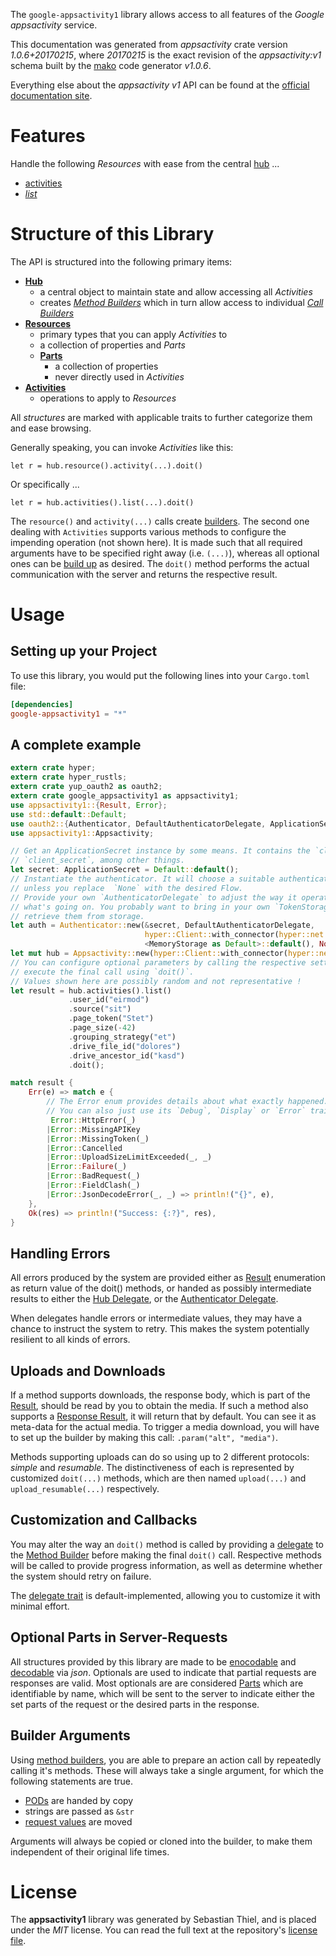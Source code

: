 <!---
DO NOT EDIT !
This file was generated automatically from 'src/mako/api/README.md.mako'
DO NOT EDIT !
-->
The `google-appsactivity1` library allows access to all features of the *Google appsactivity* service.

This documentation was generated from *appsactivity* crate version *1.0.6+20170215*, where *20170215* is the exact revision of the *appsactivity:v1* schema built by the [mako](http://www.makotemplates.org/) code generator *v1.0.6*.

Everything else about the *appsactivity* *v1* API can be found at the
[official documentation site](https://developers.google.com/google-apps/activity/).
# Features

Handle the following *Resources* with ease from the central [hub](https://docs.rs/google-appsactivity1/1.0.6+20170215/google_appsactivity1/struct.Appsactivity.html) ... 

* [activities](https://docs.rs/google-appsactivity1/1.0.6+20170215/google_appsactivity1/struct.Activity.html)
 * [*list*](https://docs.rs/google-appsactivity1/1.0.6+20170215/google_appsactivity1/struct.ActivityListCall.html)




# Structure of this Library

The API is structured into the following primary items:

* **[Hub](https://docs.rs/google-appsactivity1/1.0.6+20170215/google_appsactivity1/struct.Appsactivity.html)**
    * a central object to maintain state and allow accessing all *Activities*
    * creates [*Method Builders*](https://docs.rs/google-appsactivity1/1.0.6+20170215/google_appsactivity1/trait.MethodsBuilder.html) which in turn
      allow access to individual [*Call Builders*](https://docs.rs/google-appsactivity1/1.0.6+20170215/google_appsactivity1/trait.CallBuilder.html)
* **[Resources](https://docs.rs/google-appsactivity1/1.0.6+20170215/google_appsactivity1/trait.Resource.html)**
    * primary types that you can apply *Activities* to
    * a collection of properties and *Parts*
    * **[Parts](https://docs.rs/google-appsactivity1/1.0.6+20170215/google_appsactivity1/trait.Part.html)**
        * a collection of properties
        * never directly used in *Activities*
* **[Activities](https://docs.rs/google-appsactivity1/1.0.6+20170215/google_appsactivity1/trait.CallBuilder.html)**
    * operations to apply to *Resources*

All *structures* are marked with applicable traits to further categorize them and ease browsing.

Generally speaking, you can invoke *Activities* like this:

```Rust,ignore
let r = hub.resource().activity(...).doit()
```

Or specifically ...

```ignore
let r = hub.activities().list(...).doit()
```

The `resource()` and `activity(...)` calls create [builders][builder-pattern]. The second one dealing with `Activities` 
supports various methods to configure the impending operation (not shown here). It is made such that all required arguments have to be 
specified right away (i.e. `(...)`), whereas all optional ones can be [build up][builder-pattern] as desired.
The `doit()` method performs the actual communication with the server and returns the respective result.

# Usage

## Setting up your Project

To use this library, you would put the following lines into your `Cargo.toml` file:

```toml
[dependencies]
google-appsactivity1 = "*"
```

## A complete example

```Rust
extern crate hyper;
extern crate hyper_rustls;
extern crate yup_oauth2 as oauth2;
extern crate google_appsactivity1 as appsactivity1;
use appsactivity1::{Result, Error};
use std::default::Default;
use oauth2::{Authenticator, DefaultAuthenticatorDelegate, ApplicationSecret, MemoryStorage};
use appsactivity1::Appsactivity;

// Get an ApplicationSecret instance by some means. It contains the `client_id` and 
// `client_secret`, among other things.
let secret: ApplicationSecret = Default::default();
// Instantiate the authenticator. It will choose a suitable authentication flow for you, 
// unless you replace  `None` with the desired Flow.
// Provide your own `AuthenticatorDelegate` to adjust the way it operates and get feedback about 
// what's going on. You probably want to bring in your own `TokenStorage` to persist tokens and
// retrieve them from storage.
let auth = Authenticator::new(&secret, DefaultAuthenticatorDelegate,
                              hyper::Client::with_connector(hyper::net::HttpsConnector::new(hyper_rustls::TlsClient::new())),
                              <MemoryStorage as Default>::default(), None);
let mut hub = Appsactivity::new(hyper::Client::with_connector(hyper::net::HttpsConnector::new(hyper_rustls::TlsClient::new())), auth);
// You can configure optional parameters by calling the respective setters at will, and
// execute the final call using `doit()`.
// Values shown here are possibly random and not representative !
let result = hub.activities().list()
             .user_id("eirmod")
             .source("sit")
             .page_token("Stet")
             .page_size(-42)
             .grouping_strategy("et")
             .drive_file_id("dolores")
             .drive_ancestor_id("kasd")
             .doit();

match result {
    Err(e) => match e {
        // The Error enum provides details about what exactly happened.
        // You can also just use its `Debug`, `Display` or `Error` traits
         Error::HttpError(_)
        |Error::MissingAPIKey
        |Error::MissingToken(_)
        |Error::Cancelled
        |Error::UploadSizeLimitExceeded(_, _)
        |Error::Failure(_)
        |Error::BadRequest(_)
        |Error::FieldClash(_)
        |Error::JsonDecodeError(_, _) => println!("{}", e),
    },
    Ok(res) => println!("Success: {:?}", res),
}

```
## Handling Errors

All errors produced by the system are provided either as [Result](https://docs.rs/google-appsactivity1/1.0.6+20170215/google_appsactivity1/enum.Result.html) enumeration as return value of 
the doit() methods, or handed as possibly intermediate results to either the 
[Hub Delegate](https://docs.rs/google-appsactivity1/1.0.6+20170215/google_appsactivity1/trait.Delegate.html), or the [Authenticator Delegate](https://docs.rs/yup-oauth2/*/yup_oauth2/trait.AuthenticatorDelegate.html).

When delegates handle errors or intermediate values, they may have a chance to instruct the system to retry. This 
makes the system potentially resilient to all kinds of errors.

## Uploads and Downloads
If a method supports downloads, the response body, which is part of the [Result](https://docs.rs/google-appsactivity1/1.0.6+20170215/google_appsactivity1/enum.Result.html), should be
read by you to obtain the media.
If such a method also supports a [Response Result](https://docs.rs/google-appsactivity1/1.0.6+20170215/google_appsactivity1/trait.ResponseResult.html), it will return that by default.
You can see it as meta-data for the actual media. To trigger a media download, you will have to set up the builder by making
this call: `.param("alt", "media")`.

Methods supporting uploads can do so using up to 2 different protocols: 
*simple* and *resumable*. The distinctiveness of each is represented by customized 
`doit(...)` methods, which are then named `upload(...)` and `upload_resumable(...)` respectively.

## Customization and Callbacks

You may alter the way an `doit()` method is called by providing a [delegate](https://docs.rs/google-appsactivity1/1.0.6+20170215/google_appsactivity1/trait.Delegate.html) to the 
[Method Builder](https://docs.rs/google-appsactivity1/1.0.6+20170215/google_appsactivity1/trait.CallBuilder.html) before making the final `doit()` call. 
Respective methods will be called to provide progress information, as well as determine whether the system should 
retry on failure.

The [delegate trait](https://docs.rs/google-appsactivity1/1.0.6+20170215/google_appsactivity1/trait.Delegate.html) is default-implemented, allowing you to customize it with minimal effort.

## Optional Parts in Server-Requests

All structures provided by this library are made to be [enocodable](https://docs.rs/google-appsactivity1/1.0.6+20170215/google_appsactivity1/trait.RequestValue.html) and 
[decodable](https://docs.rs/google-appsactivity1/1.0.6+20170215/google_appsactivity1/trait.ResponseResult.html) via *json*. Optionals are used to indicate that partial requests are responses 
are valid.
Most optionals are are considered [Parts](https://docs.rs/google-appsactivity1/1.0.6+20170215/google_appsactivity1/trait.Part.html) which are identifiable by name, which will be sent to 
the server to indicate either the set parts of the request or the desired parts in the response.

## Builder Arguments

Using [method builders](https://docs.rs/google-appsactivity1/1.0.6+20170215/google_appsactivity1/trait.CallBuilder.html), you are able to prepare an action call by repeatedly calling it's methods.
These will always take a single argument, for which the following statements are true.

* [PODs][wiki-pod] are handed by copy
* strings are passed as `&str`
* [request values](https://docs.rs/google-appsactivity1/1.0.6+20170215/google_appsactivity1/trait.RequestValue.html) are moved

Arguments will always be copied or cloned into the builder, to make them independent of their original life times.

[wiki-pod]: http://en.wikipedia.org/wiki/Plain_old_data_structure
[builder-pattern]: http://en.wikipedia.org/wiki/Builder_pattern
[google-go-api]: https://github.com/google/google-api-go-client

# License
The **appsactivity1** library was generated by Sebastian Thiel, and is placed 
under the *MIT* license.
You can read the full text at the repository's [license file][repo-license].

[repo-license]: https://github.com/Byron/google-apis-rsblob/master/LICENSE.md
